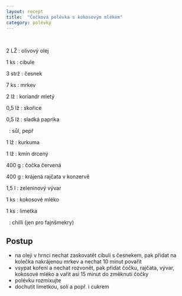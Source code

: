```yaml
---
layout: recept
title:  "Čočková polévka s kokosovým mlékem"
category: polévky
---
```


<br>

<div class="ingredience" markdown="1">

2 LŽ
: olivový olej

1 ks
: cibule

3 strž
: česnek

7 ks
: mrkev

2 lž
: koriandr mletý

0,5 lž
: skořice

0,5 lž 
: sladká paprika

&nbsp;
: sůl, pepř

1 lž
: kurkuma

1 lž
: kmín drcený

400 g
: čočka červená

400 g
: krájená rajčata v konzervě

1,5 l
: zeleninový vývar

1 ks
: kokosové mléko

1 ks
: limetka

&nbsp;
: chilli (jen pro fajnšmekry)

</div>

## Postup

<div class="postup" markdown="1">  

- na oleji v hrnci nechat zaskovatět cibuli s česnekem, pak přidat na kolečka nakrájenou mrkev a nechat 10 minut povařit
- vsypat koření a nechat rozvonět, pak přidat čočku, rajčata, vývar, kokosové mléko a vařit asi 15 minut do změknutí čočky
- polévku rozmixujte
- dochutit limetkou, solí a popř. i cukrem
     
</div>
